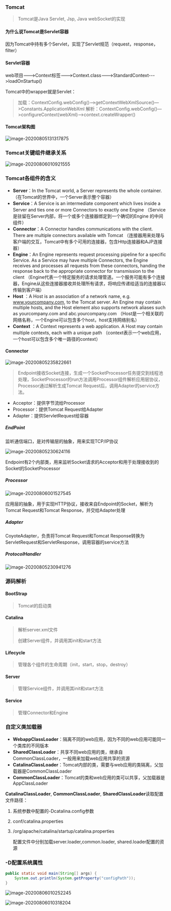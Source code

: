### Tomcat

> Tomcat是Java Servlet, Jsp, Java webSocket的实现

#### 为什么说Tomcat是Servlet容器

因为Tomcat中持有多个Servlet，实现了Servlet规范（request，response，filter）

#### Servlet容器

web项目--->Context标签--->Context.class--->StandardContext--->loadOnStartup()  

Tomcat中的wrapper就是Servlet：

> 加载：ContextConfig.webConfig()—>getContextWebXmlSource()—>Constants.ApplicationWebXml
> 解析：ContextConfig.webConfig()—>configureContext(webXml)—>context.createWrapper()  

#### Tomcat架构图

![image-20200805131317875](Tomcat.assets/image-20200805131317875.png)



### Tomcat关键组件继承关系

![image-20200806010921555](Tomcat.assets/image-20200806010921555.png)



### Tomcat各组件的含义

* **Server**：In the Tomcat world, a Server represents the whole container.  （在Tomcat的世界中，一个Server表示整个容器）
* **Service**：A Service is an intermediate component which lives inside a Server and ties one or more Connectors to exactly one Engine  （Service是驻留在Server内部，将一个或多个连接器绑定到一个确切的Engine 的中间组件）
* **Connector**：A Connector handles communications with the client. There are multiple connectors available with Tomcat  （连接器用来处理与客户端的交互，Tomcat中有多个可用的连接器，包含Http连接器和AJP连接器）
* **Engine**：An Engine represents request processing pipeline for a specific Service. As a Service may have multiple Connectors, the Engine receives and processes all requests from these connectors, handing the response back to the appropriate connector for transmission to the client  （Engine代表一个特定服务的请求处理管道。一个服务可能有多个连接器，Engine从这些连接器接收并处理所有请求，将响应传递给适当的连接器以传输到客户端）
* **Host** ：A Host is an association of a network name, e.g. www.yourcompany.com, to the Tomcat server. An Engine may contain multiple hosts, and the Host element also supports network aliases such as yourcompany.com and abc.yourcompany.com  （Host是一个相关联的网络名称，一个Engine可以包含多个host，host支持网络别名）
* **Context**  ：A Context represents a web application. A Host may contain multiple contexts, each with a unique path  （context表示一个web应用，一个host可以包含多个唯一路径的context）





#### Connector

![image-20200805235822661](Tomcat.assets/image-20200805235822661.png)

> Endpoint接收Socket连接，生成一个SocketProcessor任务提交到线程池处理，SocketProcessor的run方法调用Processor组件解析应用层协议，Processor通过解析生成Tomcat Request后，调用Adapter的service方法。

* Acceptor：提供字节流给Processor
* Processor：提供Tomcat Request给Adapter
* Adapter：提供ServletRequest给容器

##### EndPoint

监听通信端口，是对传输层的抽象，用来实现TCP/IP协议

![image-20200805230624116](Tomcat.assets/image-20200805230624116.png)

Endpoint有2个内部类，用来监听Socket请求的Acceptor和用于处理接收到的Socket的SocketProcessor

##### Processor

![image-20200806001527545](Tomcat.assets/image-20200806001527545.png)

应用层的抽象，用于实现HTTP协议，接收来自Endpoint的Socket，解析为Tomcat Request和Tomcat Response，并交给Adapter处理

##### Adapter

 CoyoteAdapter，负责将Tomcat Request和Tomcat Response转换为ServletRequest和ServletResponse，调用容器的service方法

##### ProtocolHandler

![image-20200805230941276](Tomcat.assets/image-20200805230941276.png)



### 源码解析

#### BootStrap

>  Tomcat的启动类

#### Catalina

> 解析server.xml文件
>
> 创建Server组件，并调用其init和start方法

#### Lifecycle

> 管理各个组件的生命周期（init，start，stop，destroy）

#### Server

> 管理Service组件，并调用其init和start方法

#### Service

> 管理Connector和Engine



### 自定义类加载器

* **WebappClassLoader**：隔离不同的web应用，因为不同的web应用可能同一个类库的不同版本
* **SharedClassLoader**：共享不同web应用的类，继承自CommonClassLoader，一般用来加载web应用共享的资源
* **CatalinaClassLoader**：Tomcat内部的类，需要与web应用的类隔离，父加载器是CommonClassLoader
* **CommonClassLoader**：Tomcat的类和web应用的类可以共享，父加载器是AppClassLoader

**CatalinaClassLoader**, **CommonClassLoader**, **SharedClassLoader**读取配置文件路径：

1. 系统参数中配置的-Dcatalina.config参数

2. conf/catalina.properties

3. /org/apache/catalina/startup/catalina.properties

   配置文件中分别加载server.loader,common.loader, shared.loader配置的资源



### -D配置系统属性

```java
public static void main(String[] args) {
    System.out.println(System.getProperty("configPath"));
}
```

![image-20200806010252245](Tomcat.assets/image-20200806010252245.png)

![image-20200806010318204](Tomcat.assets/image-20200806010318204.png)